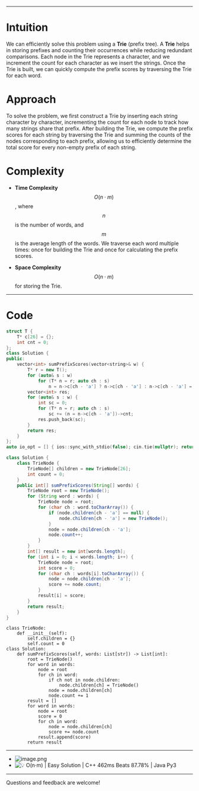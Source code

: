 
#
---

# **Intuition**
We can efficiently solve this problem using a **Trie** (prefix tree). A **Trie** helps in storing prefixes and counting their occurrences while reducing redundant comparisons. Each node in the Trie represents a character, and we increment the count for each character as we insert the strings. Once the Trie is built, we can quickly compute the prefix scores by traversing the Trie for each word.


# **Approach**
To solve the problem, we first construct a Trie by inserting each string character by character, incrementing the count for each node to track how many strings share that prefix. After building the Trie, we compute the prefix scores for each string by traversing the Trie and summing the counts of the nodes corresponding to each prefix, allowing us to efficiently determine the total score for every non-empty prefix of each string.

# **Complexity**
- **Time Complexity** $$O(n \cdot m)$$, where $$n$$ is the number of words, and $$m$$ is the average length of the words. We traverse each word multiple times: once for building the Trie and once for calculating the prefix scores.

- **Space Complexity** $$O(n \cdot m)$$ for storing the Trie.

---

# **Code**
```cpp []
struct T {
    T* c[26] = {};
    int cnt = 0;
};
class Solution {
public:
    vector<int> sumPrefixScores(vector<string>& w) {
        T* r = new T();  
        for (auto& s : w) 
            for (T* n = r; auto ch : s) 
                n = n->c[ch - 'a'] ? n->c[ch - 'a'] : n->c[ch - 'a'] = new T(), n->cnt++;
        vector<int> res;
        for (auto& s : w) {
            int sc = 0;
            for (T* n = r; auto ch : s) 
                sc += (n = n->c[ch - 'a'])->cnt;
            res.push_back(sc);
        }
        return res;
    }
};
auto io_opt = [] { ios::sync_with_stdio(false); cin.tie(nullptr); return 0; }();
```
```java []
class Solution {
    class TrieNode {
        TrieNode[] children = new TrieNode[26];
        int count = 0;
    } 
    public int[] sumPrefixScores(String[] words) {
        TrieNode root = new TrieNode();
        for (String word : words) {
            TrieNode node = root;
            for (char ch : word.toCharArray()) {
                if (node.children[ch - 'a'] == null) {
                    node.children[ch - 'a'] = new TrieNode();
                }
                node = node.children[ch - 'a'];
                node.count++;
            }
        }
        int[] result = new int[words.length];
        for (int i = 0; i < words.length; i++) {
            TrieNode node = root;
            int score = 0;
            for (char ch : words[i].toCharArray()) {
                node = node.children[ch - 'a'];
                score += node.count;
            }
            result[i] = score;
        }
        return result;
    }
}
```
```python3 []
class TrieNode:
    def __init__(self):
        self.children = {}
        self.count = 0
class Solution:
    def sumPrefixScores(self, words: List[str]) -> List[int]:
        root = TrieNode()
        for word in words:
            node = root
            for ch in word:
                if ch not in node.children:
                    node.children[ch] = TrieNode()
                node = node.children[ch]
                node.count += 1
        result = []
        for word in words:
            node = root
            score = 0
            for ch in word:
                node = node.children[ch]
                score += node.count
            result.append(score)
        return result
```
---
- ![image.png](https://assets.leetcode.com/users/images/33599343-e7e4-47b0-8436-23a4d4888621_1727233098.2279394.png)
- ![💡 O(n⋅m) | Easy Solution | C++ 462ms Beats 87.78% | Java Py3](https://leetcode.com/problems/sum-of-prefix-scores-of-strings/description/)

---

Questions and feedback are welcome!